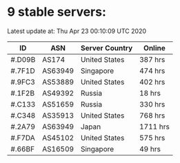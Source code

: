 # 9 stable servers:

Latest update at: Thu Apr 23 00:10:09 UTC 2020

| ID | ASN | Server Country | Online |
| -- | --- | -------------- | ------ |
| #.D09B | AS174 | United States | 387 hrs |
| #.7F1D | AS63949 | Singapore | 474 hrs |
| #.9FC3 | AS53889 | United States | 402 hrs |
| #.1F2B | AS49392 | Russia | 18 hrs |
| #.C133 | AS51659 | Russia | 330 hrs |
| #.C348 | AS35913 | United States | 768 hrs |
| #.2A79 | AS63949 | Japan | 1711 hrs |
| #.F7DA | AS45102 | United States | 575 hrs |
| #.66BF | AS16509 | Singapore | 49 hrs |

